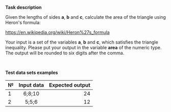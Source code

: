 __Task description__

Given the lengths of sides __a__, __b__ and __c__, calculate the area of the triangle using Heron's formula:

https://en.wikipedia.org/wiki/Heron%27s_formula

Your input is a set of the variables __a__, __b__ and __c__, which satisfies the triangle inequality.
Please put your output in the variable __area__ of the numeric type. The output will be rounded to six digits after the comma.

<br>

__Test data sets examples__

| № |  Input data  | Expected output |
|:-----|:--------:|------:|
| 1  | 6;8;10 | 24 |
| 2   |  5;5;6  |   12 |